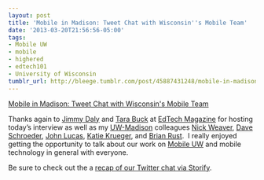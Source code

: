 ```yaml
---
layout: post
title: 'Mobile in Madison: Tweet Chat with Wisconsin''s Mobile Team'
date: '2013-03-20T21:56:56-05:00'
tags:
- Mobile UW
- mobile
- highered
- edtech101
- University of Wisconsin
tumblr_url: http://bleege.tumblr.com/post/45887431248/mobile-in-madison-tweet-chat-with-wisconsins
---
```


[Mobile in Madison: Tweet Chat with Wisconsin's Mobile Team](https://edtechmagazine.com/higher/wisconsin-mobile-tweet-chat)

<!--excerpt.start-->
Thanks again to [Jimmy Daly](https://twitter.com/jimmy_daly) and [Tara Buck](https://twitter.com/TEBuckTMG) at [EdTech Magazine](https://edtechmagazine.com/higher/) for hosting today’s interview as well as my [UW-Madison](https://www.wisc.edu) colleagues [Nick Weaver](https://twitter.com/nickweaver), [Dave Schroeder](https://twitter.com/daveschroeder), [John Lucas](https://twitter.com/jplucas55), [Katie Krueger](https://twitter.com/KatieKrueger), and [Brian Rust](https://twitter.com/UWDoIT).  I really enjoyed getting the opportunity to talk about our work on [Mobile UW](http://mobile.wisc.edu) and mobile technology in general with everyone.  
<!--excerpt.end-->

Be sure to check out the a [recap of our Twitter chat via Storify](https://edtechmagazine.com/higher/wisconsin-mobile-tweet-chat).  
